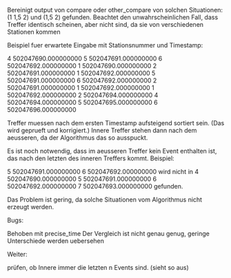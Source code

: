 Bereinigt output von compare oder other_compare von solchen Situationen: (1 1,5 2) und (1,5 2) gefunden. Beachtet den unwahrscheinlichen Fall, 
dass Treffer identisch scheinen, aber nicht sind, da sie von verschiedenen Stationen kommen


Beispiel fuer erwartete Eingabe mit Stationsnummer und Timestamp:

4 502047690.000000000 5 502047691.000000000 6 502047692.000000000
1 502047690.000000000 2 502047691.000000000 1 502047692.000000000
5 502047691.000000000 6 502047692.000000000
2 502047691.000000000 1 502047692.000000000 
1 502047692.000000000 2 502047694.000000000
4 502047694.000000000 5 502047695.000000000 6 502047696.000000000


Treffer muessen nach dem ersten Timestamp aufsteigend sortiert sein. (Das wird  geprueft und korrigiert.)
Innere Treffer stehen dann nach dem aeusseren, da der Algorithmus das so ausspuckt.

Es ist noch notwendig, dass im aeusseren Treffer kein Event enthalten ist, das nach den letzten des inneren Treffers kommt. Beispiel:

5 502047691.000000000 6 502047692.000000000 wird nicht in
4 502047690.000000000 5 502047691.000000000 6 502047692.000000000 7 502047693.000000000 gefunden. 

Das Problem ist gering, da solche Situationen vom Algorithmus nicht erzeugt werden.

Bugs:





Behoben mit precise_time Der Vergleich ist nicht genau genug, geringe Unterschiede werden uebersehen
 


Weiter:

prüfen, ob Innere immer die letzten n Events sind. (sieht so aus) 